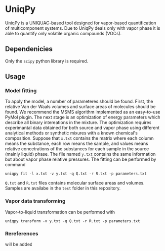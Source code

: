# UniqPy

UniqPy is a UNIQUAC-based tool designed for vapor-based quantification of multicomponent systems. Due to UniqPy deals only with vapor phase it is able to quantify only volatile organic compounds (VOCs).

## Dependenicies

Only the `scipy` python library is required.

## Usage

### Model fitting

To apply the model, a number of parameteres should be found. First, the relative Van der Waals volumes and surface areas of molecules should be found. We recommend the MSMS algorithm implemented as an easy-to-use PyMol plugin. The next stage is an optimization of energy parameters which describe all binary intereations in the mixture. The optimization requires experimantal data obtained for both source and vapor phase using different analytical methods or synthetic mixures with a known chemical's composition. Suppose that `x.txt` contains the matrix where each column means the substance, each row means the sample, and values means relative concetrations of the substances for each sample in the source (mainly liquid) phase. The file named `y.txt` contains the same information but about vapor phase relative pressures. The fitting can be performed by command

`uniqpy fit -l x.txt -v y.txt -q Q.txt -r R.txt -p parameters.txt`

`Q.txt` and `R.txt` files contains molecular surface areas and volumes. Samples are availabe in the `test` folder in this repository.


### Vapor data transforming

Vapor-to-liquid transformation can be performed with

`uniqpy transform -v y.txt -q Q.txt -r R.txt -p parameters.txt`



### Rereferences

will be added